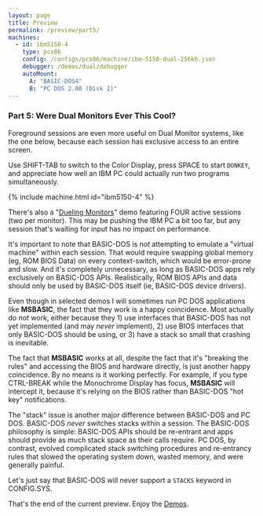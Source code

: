 ```yaml
---
layout: page
title: Preview
permalink: /preview/part5/
machines:
  - id: ibm5150-4
    type: pcx86
    config: /configs/pcx86/machine/ibm-5150-dual-256kb.json
    debugger: /demos/dual/debugger
    autoMount:
      A: "BASIC-DOS4"
      B: "PC DOS 2.00 (Disk 2)"
---
```


### Part 5: Were Dual Monitors Ever This Cool?

Foreground sessions are even more useful on Dual Monitor systems, like the
one below, because each session has exclusive access to an entire screen.

Use SHIFT-TAB to switch to the Color Display, press SPACE to start `DONKEY`,
and appreciate how well an IBM PC could actually run two programs simultaneously.

{% include machine.html id="ibm5150-4" %}

There's also a "[Dueling Monitors](../../demos/dual/multi/)" demo featuring
FOUR active sessions (two per monitor).  This may be pushing the IBM PC a bit
too far, but any session that's waiting for input has no impact on performance.

It's important to note that BASIC-DOS is *not* attempting to emulate a
"virtual machine" within each session.  That would require swapping global
memory (eg, ROM BIOS Data) on every context-switch, which would be error-prone
and slow.  And it's completely unnecessary, as long as BASIC-DOS apps rely
exclusively on BASIC-DOS APIs.  Realistically, ROM BIOS APIs and data should
only be used by BASIC-DOS itself (ie, BASIC-DOS device drivers).

Even though in selected demos I will sometimes run PC DOS applications like
**MSBASIC**, the fact that they work is a happy coincidence.  Most actually do
*not* work, either because they 1) use interfaces that BASIC-DOS has not yet
implemented (and may *never* implement), 2) use BIOS interfaces that only
BASIC-DOS should be using, or 3) have a stack so small that crashing is
inevitable.

The fact that **MSBASIC** works at all, despite the fact that it's "breaking
the rules" and accessing the BIOS and hardware directly, is just another happy
coincidence.  By no means is it working perfectly.  For example, if you type
CTRL-BREAK while the Monochrome Display has focus, **MSBASIC** will intercept
it, because it's relying on the BIOS rather than BASIC-DOS "hot key" notifications.

The "stack" issue is another major difference between BASIC-DOS and PC DOS.
BASIC-DOS *never* switches stacks within a session.  The BASIC-DOS philosophy
is simple: BASIC-DOS APIs should be re-entrant and apps should provide as much
stack space as their calls require.  PC DOS, by contrast, evolved complicated
stack switching procedures and re-entrancy rules that slowed the operating
system down, wasted memory, and were generally painful.

Let's just say that BASIC-DOS will never support a `STACKS` keyword in CONFIG.SYS.

That's the end of the current preview.  Enjoy the [Demos](/demos/).
